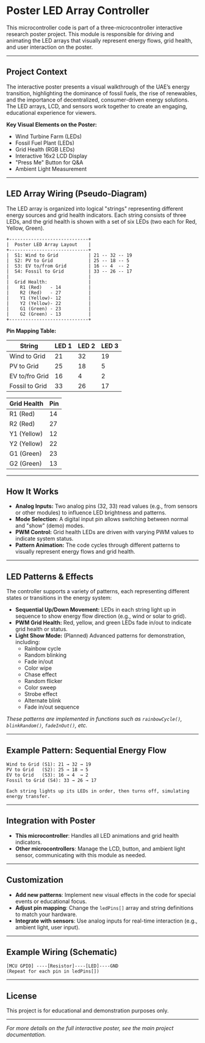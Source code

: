# Poster LED Array Controller

This microcontroller code is part of a three-microcontroller interactive research poster project. This module is responsible for driving and animating the LED arrays that visually represent energy flows, grid health, and user interaction on the poster.

---

## Project Context

The interactive poster presents a visual walkthrough of the UAE’s energy transition, highlighting the dominance of fossil fuels, the rise of renewables, and the importance of decentralized, consumer-driven energy solutions. The LED arrays, LCD, and sensors work together to create an engaging, educational experience for viewers.

**Key Visual Elements on the Poster:**
- Wind Turbine Farm (LEDs)
- Fossil Fuel Plant (LEDs)
- Grid Health (RGB LEDs)
- Interactive 16x2 LCD Display
- "Press Me" Button for Q&A
- Ambient Light Measurement

---

## LED Array Wiring (Pseudo-Diagram)

The LED array is organized into logical "strings" representing different energy sources and grid health indicators. Each string consists of three LEDs, and the grid health is shown with a set of six LEDs (two each for Red, Yellow, Green).

```
+-----------------------------+
|  Poster LED Array Layout    |
+-----------------------------+
|  S1: Wind to Grid           | 21 -- 32 -- 19
|  S2: PV to Grid             | 25 -- 18 -- 5
|  S3: EV to/from Grid        | 16 -- 4  -- 2
|  S4: Fossil to Grid         | 33 -- 26 -- 17
|                             |
|  Grid Health:               |
|    R1 (Red)   - 14          |
|    R2 (Red)   - 27          |
|    Y1 (Yellow)- 12          |
|    Y2 (Yellow)- 22          |
|    G1 (Green) - 23          |
|    G2 (Green) - 13          |
+-----------------------------+
```

**Pin Mapping Table:**

| String         | LED 1 | LED 2 | LED 3 |
|----------------|-------|-------|-------|
| Wind to Grid   | 21    | 32    | 19    |
| PV to Grid     | 25    | 18    | 5     |
| EV to/fro Grid | 16    | 4     | 2     |
| Fossil to Grid | 33    | 26    | 17    |

| Grid Health | Pin |
|-------------|-----|
| R1 (Red)    | 14  |
| R2 (Red)    | 27  |
| Y1 (Yellow) | 12  |
| Y2 (Yellow) | 22  |
| G1 (Green)  | 23  |
| G2 (Green)  | 13  |

---

## How It Works

- **Analog Inputs:** Two analog pins (32, 33) read values (e.g., from sensors or other modules) to influence LED brightness and patterns.
- **Mode Selection:** A digital input pin allows switching between normal and "show" (demo) modes.
- **PWM Control:** Grid health LEDs are driven with varying PWM values to indicate system status.
- **Pattern Animation:** The code cycles through different patterns to visually represent energy flows and grid health.

---

## LED Patterns & Effects

The controller supports a variety of patterns, each representing different states or transitions in the energy system:

- **Sequential Up/Down Movement:** LEDs in each string light up in sequence to show energy flow direction (e.g., wind or solar to grid).
- **PWM Grid Health:** Red, yellow, and green LEDs fade in/out to indicate grid health or status.
- **Light Show Mode:** (Planned) Advanced patterns for demonstration, including:
  - Rainbow cycle
  - Random blinking
  - Fade in/out
  - Color wipe
  - Chase effect
  - Random flicker
  - Color sweep
  - Strobe effect
  - Alternate blink
  - Fade in/out sequence

*These patterns are implemented in functions such as `rainbowCycle()`, `blinkRandom()`, `fadeInOut()`, etc.*

---

## Example Pattern: Sequential Energy Flow

```
Wind to Grid (S1): 21 → 32 → 19
PV to Grid   (S2): 25 → 18 → 5
EV to Grid   (S3): 16 → 4  → 2
Fossil to Grid (S4): 33 → 26 → 17

Each string lights up its LEDs in order, then turns off, simulating energy transfer.
```

---

## Integration with Poster

- **This microcontroller**: Handles all LED animations and grid health indicators.
- **Other microcontrollers**: Manage the LCD, button, and ambient light sensor, communicating with this module as needed.

---

## Customization

- **Add new patterns**: Implement new visual effects in the code for special events or educational focus.
- **Adjust pin mapping**: Change the `ledPins[]` array and string definitions to match your hardware.
- **Integrate with sensors**: Use analog inputs for real-time interaction (e.g., ambient light, user input).

---

## Example Wiring (Schematic)

```
[MCU GPIO] ----[Resistor]----[LED]----GND
(Repeat for each pin in ledPins[])
```

---

## License

This project is for educational and demonstration purposes only.

---

*For more details on the full interactive poster, see the main project documentation.*